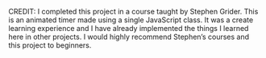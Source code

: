 CREDIT: I completed this project in a course taught by Stephen Grider.
This is an animated timer made using a single JavaScript class.
It was a create learning experience and I have already implemented the things I learned here in other projects. I would highly recommend Stephen’s courses and this project to beginners.
